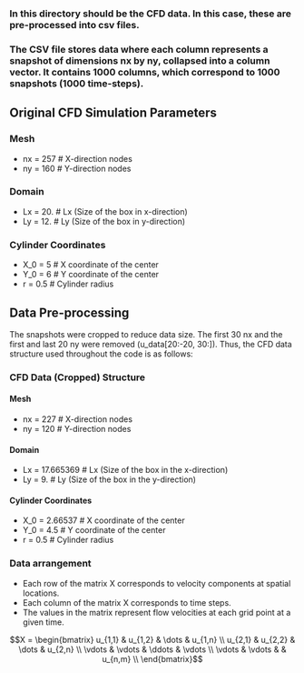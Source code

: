 ### In this directory should be the CFD data. In this case, these are pre-processed into csv files. 

### The CSV file stores data where each column represents a snapshot of dimensions nx by ny, collapsed into a column vector. It contains 1000 columns, which correspond to 1000 snapshots (1000 time-steps).


## Original CFD Simulation Parameters

### Mesh
- nx = 257       # X-direction nodes
- ny = 160       # Y-direction nodes

### Domain
- Lx = 20.       # Lx (Size of the box in x-direction)
- Ly = 12.       # Ly (Size of the box in y-direction)

### Cylinder Coordinates
- X_0 = 5        # X coordinate of the center
- Y_0 = 6        # Y coordinate of the center
- r = 0.5        # Cylinder radius

## Data Pre-processing

The snapshots were cropped to reduce data size. The first 30 nx and the first and last 20 ny were removed (u_data[20:-20, 30:]). Thus, the CFD data structure used throughout the code is as follows:

### CFD Data (Cropped) Structure

#### Mesh
- nx = 227       # X-direction nodes
- ny = 120       # Y-direction nodes



#### Domain
- Lx = 17.665369        # Lx (Size of the box in the x-direction)
- Ly = 9.               # Ly (Size of the box in the y-direction)

#### Cylinder Coordinates
- X_0 = 2.66537         # X coordinate of the center
- Y_0 = 4.5             # Y coordinate of the center
- r = 0.5               # Cylinder radius

### Data arrangement
- Each row of the matrix X corresponds to velocity components at spatial locations.
- Each column of the matrix X corresponds to time steps.
- The values in the matrix represent flow velocities at each grid point at a given time.

$$X = \begin{bmatrix}
u_{1,1} & u_{1,2} & \dots & u_{1,n} \\
u_{2,1} & u_{2,2} & \dots & u_{2,n} \\
\vdots & \vdots & \ddots & \vdots \\
\vdots & \vdots &  &  u_{n,m} \\
\end{bmatrix}$$

